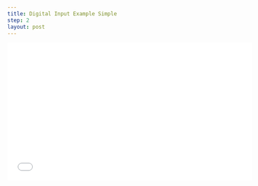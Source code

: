 ```yaml
---
title: Digital Input Example Simple
step: 2
layout: post
---
```


<iframe width="560" height="315" src="//www.youtube.com/embed/A88uCyVGOHs?list=PL7668517BD22B5BA1" frameborder="0" allowfullscreen></iframe>

<script src='https://gist.github.com/madhephaestus/40fadfa5804eee848e62.js'></script>
